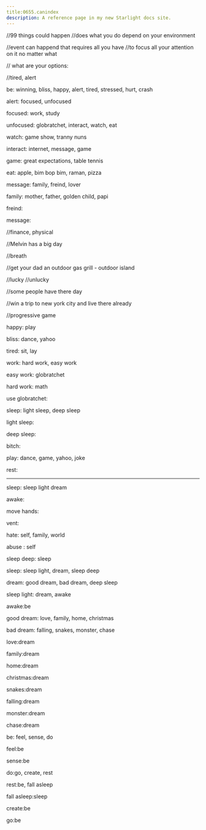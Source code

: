 ```yaml
---
title:0655.canindex
description: A reference page in my new Starlight docs site.
---
```

//99 things could happen
//does what you do depend on your environment

//event can happend that requires all you have 
//to focus all your attention on it no matter what 

// what are your options: 

//tired, alert

be: winning, bliss, happy, alert, tired, stressed, hurt, crash 

alert: focused, unfocused

focused: work, study

unfocused: globratchet, interact, watch, eat

watch: game show, tranny nuns  

interact: internet, message, game

game: great expectations, table tennis 

eat: apple, bim bop bim, raman, pizza

message: family, freind, lover

family: mother, father, golden child, papi

freind:   

message:

//finance, physical

//Melvin has a big day

//breath

//get your dad an outdoor gas grill - outdoor island

//lucky 
//unlucky

//some people have there day

//win a trip to new york city and live there already

//progressive game
 

happy: play 

bliss: dance, yahoo

tired: sit, lay

work: hard work, easy work 

easy work: globratchet

hard work: math  

use globratchet: 

sleep: light sleep, deep sleep

light sleep: 

deep sleep: 

bitch: 


play: dance, game, yahoo, joke

rest:  


----



sleep: sleep light
dream

awake: 

move hands:

vent:

hate: self, family, world

abuse : self 






sleep deep: sleep

sleep: sleep light, dream, sleep deep

dream: good dream, bad dream, deep sleep

sleep light: dream, awake

awake:be

good dream: love, family, home, christmas

bad dream: falling, snakes, monster, chase 

love:dream

family:dream

home:dream

christmas:dream

snakes:dream

falling:dream

monster:dream

chase:dream

be: feel, sense, do 

feel:be

sense:be

do:go, create, rest

rest:be, fall asleep

fall asleep:sleep

create:be

go:be